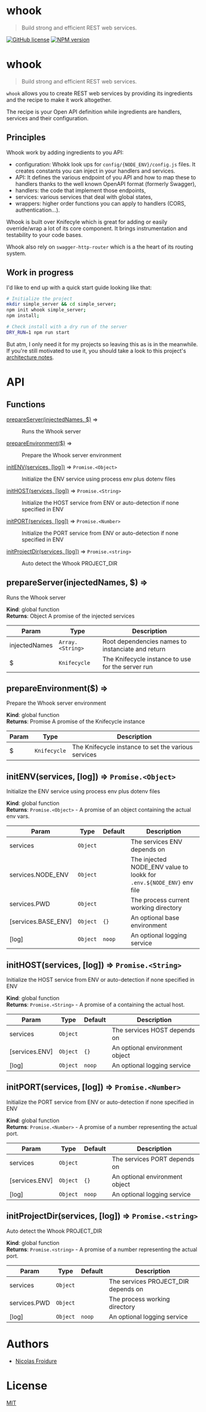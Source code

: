 [//]: # ( )
[//]: # (This file is automatically generated by a `metapak`)
[//]: # (module. Do not change it  except between the)
[//]: # (`content:start/end` flags, your changes would)
[//]: # (be overridden.)
[//]: # ( )
# whook
> Build strong and efficient REST web services.

[![GitHub license](https://img.shields.io/badge/license-MIT-blue.svg)](https://github.com/nfroidure/whook/blob/master/LICENSE)
[![NPM version](https://badge.fury.io/js/whook.svg)](https://npmjs.org/package/whook)


[//]: # (::contents:start)

# whook
> Build strong and efficient REST web services.

`whook` allows you to create REST web services by providing
 its ingredients and the recipe to make it work altogether.

The recipe is your Open API definition while ingredients
 are handlers, services and their configuration.

## Principles
Whook work by adding ingredients to you API:
- configuration: Whokk look ups for `config/{NODE_ENV}/config.js` files. It creates
 constants you can inject in your handlers and services.
- API: It defines the various endpoint of you API and how to map these to handlers
 thanks to the well known OpenAPI format (formerly Swagger),
- handlers: the code that implement those endpoints,
- services: various services that deal with global states,
- wrappers: higher order functions you can apply to handlers (CORS, authentication...).

Whook is built over Knifecyle which is great for adding or easily override/wrap
 a lot of its core component. It brings instrumentation and testability to
 your code bases.

Whook also rely on `swagger-http-router` which is a the heart of its routing
 system.

## Work in progress

I'd like to end up with a quick start guide looking like that:
```sh
# Initialize the project
mkdir simple_server && cd simple_server;
npm init whook simple_server;
npm install;

# Check install with a dry run of the server
DRY_RUN=1 npm run start
```

But atm, I only need it for my projects so leaving this as is
 in the meanwhile. If you're still motivated to use it, you
 should take a look to this project's
 [architecture notes](./ARCHITECTURE.md).

[//]: # (::contents:end)

# API
## Functions

<dl>
<dt><a href="#prepareServer">prepareServer(injectedNames, $)</a> ⇒</dt>
<dd><p>Runs the Whook server</p>
</dd>
<dt><a href="#prepareEnvironment">prepareEnvironment($)</a> ⇒</dt>
<dd><p>Prepare the Whook server environment</p>
</dd>
<dt><a href="#initENV">initENV(services, [log])</a> ⇒ <code>Promise.&lt;Object&gt;</code></dt>
<dd><p>Initialize the ENV service using process env plus dotenv files</p>
</dd>
<dt><a href="#initHOST">initHOST(services, [log])</a> ⇒ <code>Promise.&lt;String&gt;</code></dt>
<dd><p>Initialize the HOST service from ENV or auto-detection if
 none specified in ENV</p>
</dd>
<dt><a href="#initPORT">initPORT(services, [log])</a> ⇒ <code>Promise.&lt;Number&gt;</code></dt>
<dd><p>Initialize the PORT service from ENV or auto-detection if
 none specified in ENV</p>
</dd>
<dt><a href="#initProjectDir">initProjectDir(services, [log])</a> ⇒ <code>Promise.&lt;string&gt;</code></dt>
<dd><p>Auto detect the Whook PROJECT_DIR</p>
</dd>
</dl>

<a name="prepareServer"></a>

## prepareServer(injectedNames, $) ⇒
Runs the Whook server

**Kind**: global function  
**Returns**: Object
A promise of the injected services  

| Param | Type | Description |
| --- | --- | --- |
| injectedNames | <code>Array.&lt;String&gt;</code> | Root dependencies names to instanciate and return |
| $ | <code>Knifecycle</code> | The Knifecycle instance to use for the server run |

<a name="prepareEnvironment"></a>

## prepareEnvironment($) ⇒
Prepare the Whook server environment

**Kind**: global function  
**Returns**: Promise<Knifecycle>
A promise of the Knifecycle instance  

| Param | Type | Description |
| --- | --- | --- |
| $ | <code>Knifecycle</code> | The Knifecycle instance to set the various services |

<a name="initENV"></a>

## initENV(services, [log]) ⇒ <code>Promise.&lt;Object&gt;</code>
Initialize the ENV service using process env plus dotenv files

**Kind**: global function  
**Returns**: <code>Promise.&lt;Object&gt;</code> - A promise of an object containing the actual env vars.  

| Param | Type | Default | Description |
| --- | --- | --- | --- |
| services | <code>Object</code> |  | The services ENV depends on |
| services.NODE_ENV | <code>Object</code> |  | The injected NODE_ENV value to lookk for `.env.${NODE_ENV}` env file |
| services.PWD | <code>Object</code> |  | The process current working directory |
| [services.BASE_ENV] | <code>Object</code> | <code>{}</code> | An optional base environment |
| [log] | <code>Object</code> | <code>noop</code> | An optional logging service |

<a name="initHOST"></a>

## initHOST(services, [log]) ⇒ <code>Promise.&lt;String&gt;</code>
Initialize the HOST service from ENV or auto-detection if
 none specified in ENV

**Kind**: global function  
**Returns**: <code>Promise.&lt;String&gt;</code> - A promise of a containing the actual host.  

| Param | Type | Default | Description |
| --- | --- | --- | --- |
| services | <code>Object</code> |  | The services HOST depends on |
| [services.ENV] | <code>Object</code> | <code>{}</code> | An optional environment object |
| [log] | <code>Object</code> | <code>noop</code> | An optional logging service |

<a name="initPORT"></a>

## initPORT(services, [log]) ⇒ <code>Promise.&lt;Number&gt;</code>
Initialize the PORT service from ENV or auto-detection if
 none specified in ENV

**Kind**: global function  
**Returns**: <code>Promise.&lt;Number&gt;</code> - A promise of a number representing the actual port.  

| Param | Type | Default | Description |
| --- | --- | --- | --- |
| services | <code>Object</code> |  | The services PORT depends on |
| [services.ENV] | <code>Object</code> | <code>{}</code> | An optional environment object |
| [log] | <code>Object</code> | <code>noop</code> | An optional logging service |

<a name="initProjectDir"></a>

## initProjectDir(services, [log]) ⇒ <code>Promise.&lt;string&gt;</code>
Auto detect the Whook PROJECT_DIR

**Kind**: global function  
**Returns**: <code>Promise.&lt;string&gt;</code> - A promise of a number representing the actual port.  

| Param | Type | Default | Description |
| --- | --- | --- | --- |
| services | <code>Object</code> |  | The services PROJECT_DIR depends on |
| services.PWD | <code>Object</code> |  | The process working directory |
| [log] | <code>Object</code> | <code>noop</code> | An optional logging service |


# Authors
- [Nicolas Froidure](http://insertafter.com/en/index.html)

# License
[MIT](https://github.com/nfroidure/whook/blob/master/LICENSE)
